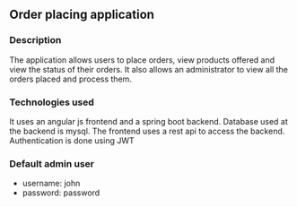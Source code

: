 ## Order placing application

### Description

The application allows users to place orders, view products offered and view the status of their orders.
It also allows an administrator to view all the orders placed and process them.

### Technologies used

It uses an angular js frontend and a spring boot backend.
Database used at the backend is mysql.
The frontend uses a rest api to access the backend.
Authentication is done using JWT

### Default admin user

- username: john
- password: password
